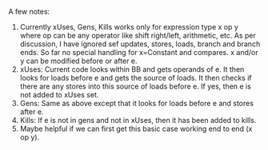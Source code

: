 A few notes:
1. Currently xUses, Gens, Kills works only for expression type x op y where op can be any operator like shift right/left, arithmetic, etc. As per discussion, I have ignored sef updates, stores, loads, branch and branch ends. So far no special handling for x=Constant and compares. x and/or y can be modified before or after e.
2. xUses: Current code looks within BB and gets operands of e. It then looks for loads before e and gets the source of loads. It then checks if there are any stores into this source of loads before e. If yes, then e is not added to xUses set.
3. Gens: Same as above except that it looks for loads before e and stores after e.
4. Kills: If e is not in gens and not in xUses, then it has been added to kills.
5. Maybe helpful if we can first get this basic case working end to end (x op y).
